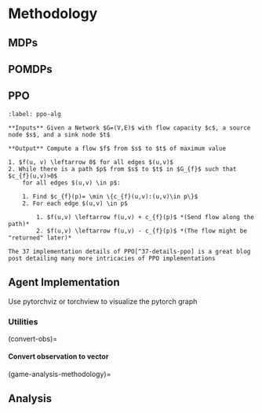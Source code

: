 # Methodology

## MDPs

## POMDPs

## PPO

```{prf:algorithm} Proximal Policy Optimization
:label: ppo-alg

**Inputs** Given a Network $G=(V,E)$ with flow capacity $c$, a source node $s$, and a sink node $t$

**Output** Compute a flow $f$ from $s$ to $t$ of maximum value

1. $f(u, v) \leftarrow 0$ for all edges $(u,v)$
2. While there is a path $p$ from $s$ to $t$ in $G_{f}$ such that $c_{f}(u,v)>0$
	for all edges $(u,v) \in p$:

	1. Find $c_{f}(p)= \min \{c_{f}(u,v):(u,v)\in p\}$
	2. For each edge $(u,v) \in p$

		1. $f(u,v) \leftarrow f(u,v) + c_{f}(p)$ *(Send flow along the path)*
		2. $f(u,v) \leftarrow f(u,v) - c_{f}(p)$ *(The flow might be "returned" later)*
```

```{note}
The 37 implementation details of PPO[^37-details-ppo] is a great blog post detailing many more intricacies of PPO implementations
```

## Agent Implementation

Use pytorchviz or torchview to visualize the pytorch graph

### Utilities

(convert-obs)=
#### Convert observation to vector

(game-analysis-methodology)=
## Analysis


[^37-details-ppo]:https://iclr-blog-track.github.io/2022/03/25/ppo-implementation-details/